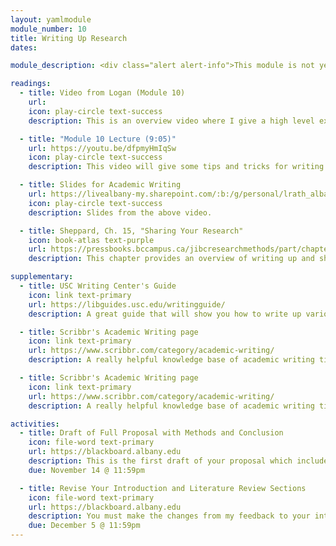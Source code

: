 ```yaml
---
layout: yamlmodule
module_number: 10
title: Writing Up Research
dates:

module_description: <div class="alert alert-info">This module is not yet ready.</div>This module covers some writing tips and tricks.

readings:
  - title: Video from Logan (Module 10)
    url:
    icon: play-circle text-success
    description: This is an overview video where I give a high level explanation of the readings and describe this week's tasks.

  - title: "Module 10 Lecture (9:05)"
    url: https://youtu.be/dfpmyHmIqSw
    icon: play-circle text-success
    description: This video will give some tips and tricks for writing coherently and cohesively.

  - title: Slides for Academic Writing
    url: https://livealbany-my.sharepoint.com/:b:/g/personal/lrath_albany_edu/EbZNTjEJn9RNofLTXPmMDbMByg-UgZ8Yp6dAowI2okR5LA?e=z6k8QO
    icon: play-circle text-success
    description: Slides from the above video.

  - title: Sheppard, Ch. 15, "Sharing Your Research"
    icon: book-atlas text-purple
    url: https://pressbooks.bccampus.ca/jibcresearchmethods/part/chapter-15-sharing-your-research/
    description: This chapter provides an overview of writing up and sharing your research based on audience and format.

supplementary:
  - title: USC Writing Center's Guide
    icon: link text-primary
    url: https://libguides.usc.edu/writingguide/
    description: A great guide that will show you how to write up various sections of a paper.

  - title: Scribbr's Academic Writing page
    icon: link text-primary
    url: https://www.scribbr.com/category/academic-writing/
    description: A really helpful knowledge base of academic writing tips and tricks. Check out the <a href="https://www.scribbr.com/academic-writing/transition-words/" target="_blank">transitions words</a> page, for example.

  - title: Scribbr's Academic Writing page
    icon: link text-primary
    url: https://www.scribbr.com/category/academic-writing/
    description: A really helpful knowledge base of academic writing tips and tricks. Check out the <a href="https://www.scribbr.com/academic-writing/transition-words/" target="_blank">transitions words</a> page or the <a href="https://www.scribbr.com/apa-style/methods-section/" target="_blank">methods</a>, for example.

activities:
  - title: Draft of Full Proposal with Methods and Conclusion
    icon: file-word text-primary
    url: https://blackboard.albany.edu
    description: This is the first draft of your proposal which includes your introduction, literature review, methods and conclusion. See the Proposal Outline document for specific instructions. This is just a drop box so that you have something to peer-review. I advise you to include your revised introduction and literature review sections, but the important part here is your methods section and conclusion.
    due: November 14 @ 11:59pm

  - title: Revise Your Introduction and Literature Review Sections
    icon: file-word text-primary
    url: https://blackboard.albany.edu
    description: You must make the changes from my feedback to your introduction and literature review sections. You must also add a cover letter to your final draft (not due for peer-review) that explains how you made the changes. This only needs to be 1 paragraph that lets me know you read and made the changes. It should not be a list of the specific changes, but rather an overall summary of how you modified the sections. There is no drop box for this at this time, but you will include it on your final submission.
    due: December 5 @ 11:59pm
---
```


